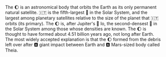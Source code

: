 The :moon: is an astronomical body that orbits the Earth as its only permanent natural satellite. :it: is the fifth-largest :satellite: in the Solar System, and the largest among planetary satellites relative to the size of the planet that :it: orbits (its primary). The :moon: is, after Jupiter's :satellite: Io, the second-densest :satellite: in the Solar System among those whose densities are known.
The :moon: is thought to have formed about 4.51 billion years ago, not long after Earth. The most widely accepted explanation is that the :moon: formed from the debris left over after :a: giant impact between Earth and :a: Mars-sized body called Theia.